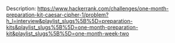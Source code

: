 Description:
https://www.hackerrank.com/challenges/one-month-preparation-kit-caesar-cipher-1/problem?h_l=interview&playlist_slugs%5B%5D=preparation-kits&playlist_slugs%5B%5D=one-month-preparation-kit&playlist_slugs%5B%5D=one-month-week-two
